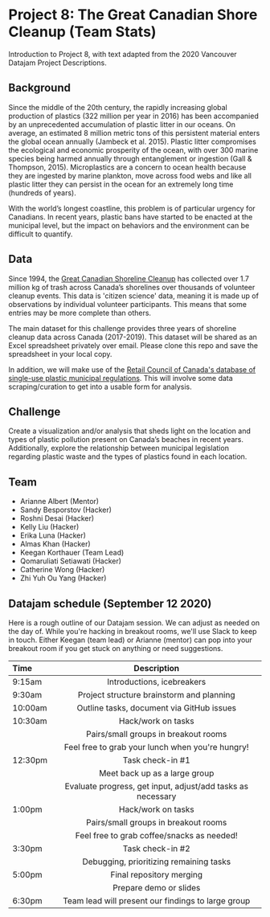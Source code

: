 # Project 8: The Great Canadian Shore Cleanup (Team Stats)

Introduction to Project 8, with text adapted from the 2020 Vancouver Datajam Project Descriptions.

## Background

Since the middle of the 20th century, the rapidly increasing global production of
plastics (322 million per year in 2016) has been accompanied by an unprecedented accumulation of plastic litter in our oceans. On average, an estimated 8 million metric tons of this persistent material enters the global ocean annually (Jambeck et al. 2015). Plastic litter compromises the ecological and economic prosperity of the ocean, with over 300 marine species being harmed annually through entanglement or ingestion (Gall & Thompson, 2015). Microplastics are a concern to ocean health because they are ingested by marine plankton, move across food webs and like all plastic litter they can persist in the ocean for an extremely long time (hundreds of years).

With the world’s longest coastline, this problem is of particular urgency for Canadians. In recent years, plastic bans have started to be enacted at the municipal level, but the impact on behaviors and the environment can be difficult to quantify.


## Data

Since 1994, the [Great Canadian Shoreline Cleanup](https://www.shorelinecleanup.ca/) has collected over 1.7 million kg of trash across Canada’s shorelines over thousands of volunteer cleanup events. This data is 'citizen science' data, meaning it is made up of observations by individual volunteer participants. This means that some entries may be more complete than others.

The main dataset for this challenge provides three years of shoreline cleanup data across Canada (2017-2019). This dataset will be shared as an Excel spreadsheet privately over email. Please clone this repo and save the spreadsheet in your local copy.

In addition, we will make use of the [Retail Council of Canada's database of single-use plastic municipal regulations](https://www.retailcouncil.org/regulations-and-bylaws-on-shopping-bags-in-canada/). This will involve some data scraping/curation to get into a usable form for analysis. 

## Challenge

Create a visualization and/or analysis that sheds light on the location and types of plastic pollution present on Canada’s beaches in recent years. Additionally, explore the relationship between municipal legislation regarding plastic waste and the types of plastics found in each location.

## Team

* Arianne Albert (Mentor)
* Sandy Besporstov (Hacker)
* Roshni Desai (Hacker)
* Kelly Liu (Hacker)
* Erika Luna (Hacker)
* Almas Khan (Hacker)
* Keegan Korthauer (Team Lead)
* Qomaruliati Setiawati (Hacker)
* Catherine Wong (Hacker)
* Zhi Yuh Ou Yang (Hacker)

## Datajam schedule (September 12 2020)

Here is a rough outline of our Datajam session. We can adjust as needed on the day of. While you're hacking in breakout rooms, we'll use Slack to keep in touch. Either Keegan (team lead) or Arianne (mentor) can pop into your breakout room if you get stuck on anything or need suggestions.

| Time  | Description  | 
| :------------- | :----------: |
| 9:15am  | Introductions, icebreakers  |
| 9:30am  | Project structure brainstorm and planning  |
| 10:00am  | Outline tasks, document via GitHub issues  |
| 10:30am  | Hack/work on tasks |
|   | Pairs/small groups in breakout rooms  |
|   | Feel free to grab your lunch when you're hungry!  |
| 12:30pm  | Task check-in #1  |
|   | Meet back up as a large group |
|   | Evaluate progress, get input, adjust/add tasks as necessary  |
| 1:00pm  | Hack/work on tasks |
|   | Pairs/small groups in breakout rooms  |
|   | Feel free to grab coffee/snacks as needed!  |
| 3:30pm | Task check-in #2 |
|   | Debugging, prioritizing remaining tasks  |
| 5:00pm | Final repository merging |
|   | Prepare demo or slides  |
| 6:30pm | Team lead will present our findings to large group  |


